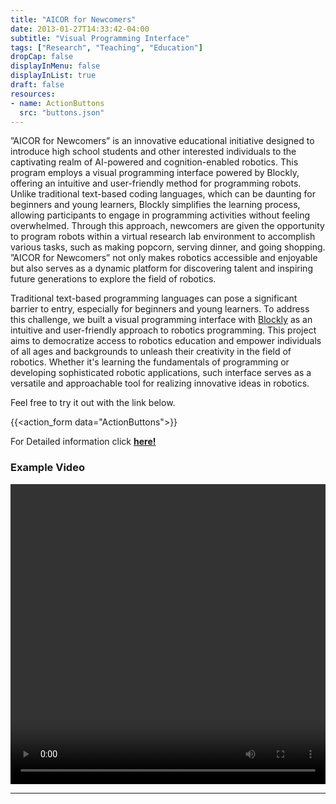 ```yaml
---
title: "AICOR for Newcomers"
date: 2013-01-27T14:33:42-04:00
subtitle: "Visual Programming Interface"
tags: ["Research", "Teaching", "Education"]
dropCap: false
displayInMenu: false
displayInList: true
draft: false
resources:
- name: ActionButtons
  src: "buttons.json"
---
```


”AICOR for Newcomers” is an innovative educational initiative designed to introduce
high school students and other interested individuals to the captivating realm of
AI-powered and cognition-enabled robotics. This program employs a visual
programming interface powered by Blockly, offering an intuitive and user-friendly
method for programming robots. Unlike traditional text-based coding languages,
which can be daunting for beginners and young learners, Blockly simplifies the
learning process, allowing participants to engage in programming activities without
feeling overwhelmed. Through this approach, newcomers are given the opportunity to
program robots within a virtual research lab environment to accomplish various
tasks, such as making popcorn, serving dinner, and going shopping. ”AICOR for
Newcomers” not only makes robotics accessible and enjoyable but also serves as a
dynamic platform for discovering talent and inspiring future generations to explore
the field of robotics.

<!-- ![blockly](https://developers.google.com/static/blockly/images/logos/logo_built_on_dark_with_bg.png) -->
Traditional text-based programming languages can pose a significant barrier to entry, especially for beginners and young learners. To address this challenge, we built a visual programming interface with [Blockly](https://developers.google.com/blockly) as an intuitive and user-friendly approach to robotics programming. This project aims to democratize access to robotics education and empower individuals of all ages and backgrounds to unleash their creativity in the field of robotics. Whether it's learning the fundamentals of programming or developing sophisticated robotic applications, such interface serves as a versatile and approachable tool for realizing innovative ideas in robotics.

Feel free to try it out with the link below.

{{<action_form data="ActionButtons">}}

<div class="hidde-after-preview">
  For Detailed information click
  <a class="btn btn-success" target="_blank" href="aicor-for-newcomers"><b>here!</b></a>
</div>

<!--more-->


### Example Video
<video width="100%" height="480" controls>
  <source src="https://iris.informatik.uni-bremen.de/videos/blockly-demo.mp4" type="video/mp4">
</video>

---
